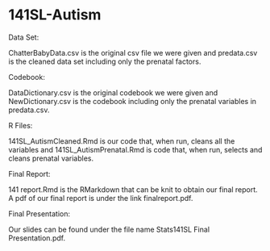 # 141SL-Autism

Data Set:

ChatterBabyData.csv is the original csv file we were given and predata.csv is the cleaned data set including only the prenatal factors.

Codebook:

DataDictionary.csv is the original codebook we were given and NewDictionary.csv is the codebook including only the prenatal variables in predata.csv.

R Files:

141SL_AutismCleaned.Rmd is our code that, when run, cleans all the variables and 141SL_AutismPrenatal.Rmd is code that, when run, selects and cleans prenatal variables.

Final Report:

141 report.Rmd is the RMarkdown that can be knit to obtain our final report. A pdf of our final report is under the link finalreport.pdf.

Final Presentation:

Our slides can be found under the file name Stats141SL Final Presentation.pdf.
